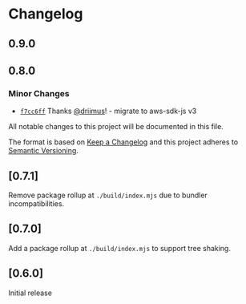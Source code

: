 # Changelog

## 0.9.0

## 0.8.0

### Minor Changes

- [`f7cc6ff`](https://github.com/driimus/dynamodb-data-mapper-js-v3/commit/f7cc6ff9fccbdc9d292877eefcd3bf24f30cba0b) Thanks [@driimus](https://github.com/driimus)! - migrate to aws-sdk-js v3

All notable changes to this project will be documented in this file.

The format is based on [Keep a Changelog](http://keepachangelog.com/en/1.0.0/)
and this project adheres to [Semantic Versioning](http://semver.org/spec/v2.0.0.html).

## [0.7.1]

Remove package rollup at `./build/index.mjs` due to bundler incompatibilities.

## [0.7.0]

Add a package rollup at `./build/index.mjs` to support tree shaking.

## [0.6.0]

Initial release
